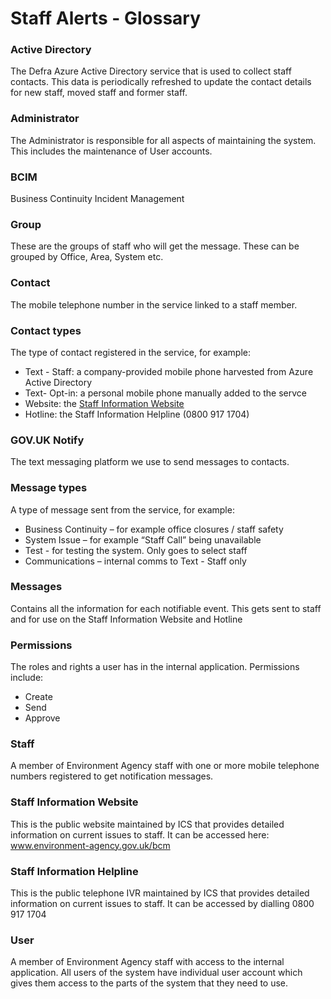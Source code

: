 # Staff Alerts - Glossary

### Active Directory
The Defra Azure Active Directory service that is used to collect staff contacts. This data is periodically refreshed to update the contact details for new staff, moved staff and former staff.

### Administrator
The Administrator is responsible for all aspects of maintaining the system. This includes the maintenance of User accounts.

### BCIM
Business Continuity Incident Management

### Group
These are the groups of staff who will get the message. These can be grouped by Office, Area, System etc. 

### Contact 
The mobile telephone number in the service linked to a staff member.

### Contact types
The type of contact registered in the service, for example:

* Text - Staff: a company-provided mobile phone harvested from Azure Active Directory
* Text- Opt-in: a personal mobile phone manually added to the servce
* Website: the [Staff Information Website](www.environment-agency.gov.uk/bcm)
* Hotline: the Staff Information Helpline (0800 917 1704)

### GOV.UK Notify
The text messaging platform we use to send messages to contacts.

### Message types
A type of message sent from the service, for example:

* Business Continuity – for example office closures / staff safety
* System Issue – for example “Staff Call” being unavailable
* Test - for testing the system. Only goes to select staff
* Communications –  internal comms to Text - Staff only 

### Messages 
Contains all the information for each notifiable event. This gets sent to staff and for use on the Staff Information Website and Hotline

### Permissions
The roles and rights a user has in the internal application. Permissions include:

* Create
* Send
* Approve

### Staff
A member of Environment Agency staff with one or more mobile telephone numbers registered to get notification messages.

### Staff Information Website
This is the public website maintained by ICS that provides detailed information on current issues to staff. It can be accessed here: www.environment-agency.gov.uk/bcm

### Staff Information Helpline
This is the public telephone IVR maintained by ICS that provides detailed information on current issues to staff. It can be accessed by dialling 0800 917 1704

### User
A member of Environment Agency staff with access to the internal application. All users of the system have individual user account which gives them access to the parts of the system that they need to use.